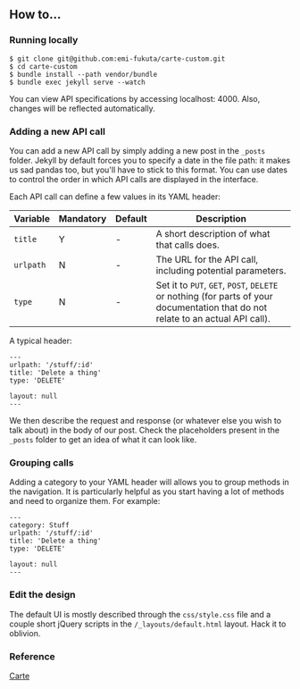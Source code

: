 ## How to...

### Running locally
```
$ git clone git@github.com:emi-fukuta/carte-custom.git
$ cd carte-custom
$ bundle install --path vendor/bundle
$ bundle exec jekyll serve --watch
```

You can view API specifications by accessing localhost: 4000.
Also, changes will be reflected automatically.


### Adding a new API call

You can add a new API call by simply adding a new post in the `_posts` folder. Jekyll by default forces you to specify a date in the file path: it makes us sad pandas too, but you'll have to stick to this format. You can use dates to control the order in which API calls are displayed in the interface.

Each API call can define a few values in its YAML header:

Variable | Mandatory | Default | Description
--- | --- | --- | ---
``title`` | Y | - | A short description of what that calls does.
``urlpath`` | N | - | The URL for the API call, including potential parameters.
``type`` | N | - | Set it to `PUT`, `GET`, `POST`, `DELETE` or nothing (for parts of your documentation that do not relate to an actual API call).

A typical header:

```
---
urlpath: '/stuff/:id'
title: 'Delete a thing'
type: 'DELETE'

layout: null
---
```

We then describe the request and response (or whatever else you wish to talk about) in the body of our post. Check the placeholders present in the `_posts` folder to get an idea of what it can look like.

### Grouping calls

Adding a category to your YAML header will allows you to group methods in the navigation. It is particularly helpful as you start having a lot of methods and need to organize them. For example:

```
---
category: Stuff
urlpath: '/stuff/:id'
title: 'Delete a thing'
type: 'DELETE'

layout: null
---
```

### Edit the design

The default UI is mostly described through the `css/style.css` file and a couple short jQuery scripts in the `/_layouts/default.html` layout. Hack it to oblivion.


### Reference

[Carte](https://github.com/Wiredcraft/carte)


